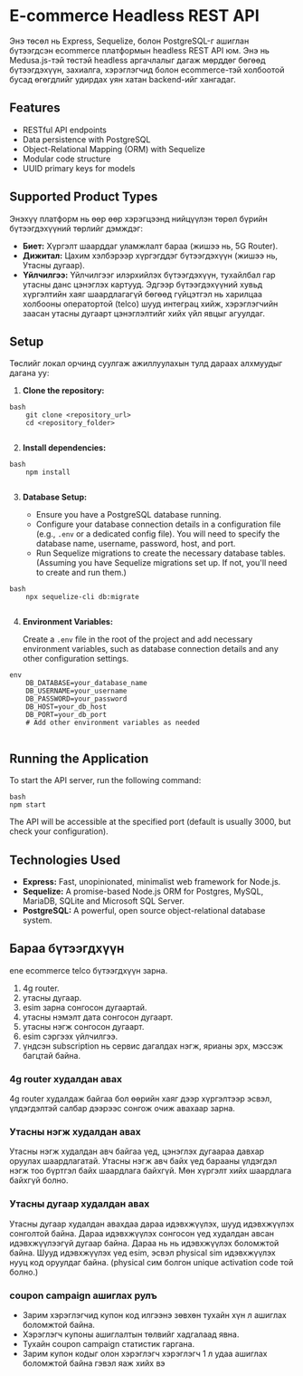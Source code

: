 # E-commerce Headless REST API

Энэ төсөл нь Express, Sequelize, болон PostgreSQL-г ашиглан бүтээгдсэн ecommerce платформын headless REST API юм. Энэ нь Medusa.js-тэй төстэй headless аргачлалыг дагаж мөрддөг бөгөөд бүтээгдэхүүн, захиалга, хэрэглэгчид болон ecommerce-тэй холбоотой бусад өгөгдлийг удирдах уян хатан backend-ийг хангадаг.

## Features

*   RESTful API endpoints
*   Data persistence with PostgreSQL
*   Object-Relational Mapping (ORM) with Sequelize
*   Modular code structure
*   UUID primary keys for models

## Supported Product Types

Энэхүү платформ нь өөр өөр хэрэгцээнд нийцүүлэн төрөл бүрийн бүтээгдэхүүний төрлийг дэмждэг:

*   **Биет:** Хүргэлт шаарддаг уламжлалт бараа (жишээ нь, 5G Router).
*   **Дижитал:** Цахим хэлбэрээр хүргэгддэг бүтээгдэхүүн (жишээ нь, Утасны дугаар).
*   **Үйлчилгээ:** Үйлчилгээг илэрхийлэх бүтээгдэхүүн, тухайлбал гар утасны данс цэнэглэх картууд. Эдгээр бүтээгдэхүүний хувьд хүргэлтийн хаяг шаардлагагүй бөгөөд гүйцэтгэл нь харилцаа холбооны оператортой (telco) шууд интеграц хийж, хэрэглэгчийн заасан утасны дугаарт цэнэглэлтийг хийх үйл явцыг агуулдаг.

## Setup

Төслийг локал орчинд суулгаж ажиллуулахын тулд дараах алхмуудыг дагана уу:

1.  **Clone the repository:**

    
```
bash
    git clone <repository_url>
    cd <repository_folder>
    
```
2.  **Install dependencies:**
```
bash
    npm install
    
```
3.  **Database Setup:**

    *   Ensure you have a PostgreSQL database running.
    *   Configure your database connection details in a configuration file (e.g., `.env` or a dedicated config file). You will need to specify the database name, username, password, host, and port.
    *   Run Sequelize migrations to create the necessary database tables. (Assuming you have Sequelize migrations set up. If not, you'll need to create and run them.)

    
```
bash
    npx sequelize-cli db:migrate
    
```
4.  **Environment Variables:**

    Create a `.env` file in the root of the project and add necessary environment variables, such as database connection details and any other configuration settings.
```
env
    DB_DATABASE=your_database_name
    DB_USERNAME=your_username
    DB_PASSWORD=your_password
    DB_HOST=your_db_host
    DB_PORT=your_db_port
    # Add other environment variables as needed
    
```
## Running the Application

To start the API server, run the following command:
```
bash
npm start
```
The API will be accessible at the specified port (default is usually 3000, but check your configuration).

## Technologies Used

*   **Express:** Fast, unopinionated, minimalist web framework for Node.js.
*   **Sequelize:** A promise-based Node.js ORM for Postgres, MySQL, MariaDB, SQLite and Microsoft SQL Server.
*   **PostgreSQL:** A powerful, open source object-relational database system.

## Бараа бүтээгдхүүн
ene ecommerce telco бүтээгдхүүн зарна.

1. 4g router.
2. утасны дугаар.
3. esim зарна сонгосон дугаартай.
4. утасны нэмэлт дата сонгосон дугаарт.
5. утасны нэгж сонгосон дугаарт.
6. esim сэргээх үйлчилгээ.
7. үндсэн subscription нь сервис дагалдах нэгж, ярианы эрх, мэссэж багцтай байна.


### 4g router худалдан авах
4g router худалдаж байгаа бол өөрийн хаяг дээр хүргэлтээр эсвэл, 
үлдэгдэлтэй салбар дээрээс сонгож очиж авахаар зарна.

### Утасны нэгж худалдан авах
Утасны нэгж худалдан авч байгаа үед, цэнэглэх дугаараа давхар оруулах шаардлагатай. 
Утасны нэгж авч байх үед барааны үлдэгдэл нэгж тоо бүртгэл байх шаардлага байхгүй. 
Мөн хүргэлт хийх шаардлага байхгүй болно.

### Утасны дугаар худалдан авах
Утасны дугаар худалдан авахдаа дараа идэвхжүүлэх, шууд идэвхжүүлэх сонголтой байна. 
Дараа идэвхжүүлэх сонгосон үед худалдан авсан идэвхжүүлээгүй дугаар байна. Дараа нь нь идэвхжүүлэх боломжтой байна.
Шууд идэвхжүүлэх үед esim, эсвэл physical sim идэвхжүүлэх нууц код оруулдаг байна. (physical сим болгон unique activation code той болно.)


### coupon campaign ашиглах рулъ
* Зарим хэрэглэгчид купон код илгээнэ зөвхөн тухайн хүн л ашиглах боломжтой байна.
* Хэрэглэгч купоны ашиглалтын төлвийг хадгалаад явна.
* Тухайн coupon campaign статистик гаргана.
* Зарим купон кодыг олон хэрэглэгч хэрэглэгч 1 л удаа ашиглах боломжтой байна гэвэл яаж хийх вэ
